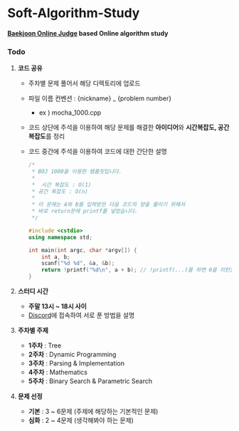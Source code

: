 # Soft-Algorithm-Study
#### [Baekjoon Online Judge](https://www.acmicpc.net) based Online algorithm study 



### Todo

1. **코드 공유**

   * 주차별 문제 풀어서 해당 디렉토리에 업로드

   * 파일 이름 컨벤션 : {nickname} _ {problem number}

     - ex ) mocha_1000.cpp

   * 코드 상단에 주석을 이용하여 해당 문제를 해결한 **아이디어**와 **시간복잡도, 공간복잡도**를  정리

   * 코드 중간에 주석을 이용하여 코드에 대한 간단한 설명

     ```c++
     /*
      *	BOJ 1000을 이용한 템플릿입니다.
      *	
      *  시간 복잡도 : O(1)
      *	공간 복잡도 : O(n)
      *
      *	이 문제는 A와 B를 입력받은 다음 코드의 양을 줄이기 위해서
      *	바로 return문에 printf를 넣었습니다.
      */
     
     #include <cstdio>
     using namespace std;
     
     int main(int argc, char *argv[]) {
         int a, b;
         scanf("%d %d", &a, &b);
         return !printf("%d\n", a + b); // !printf(...)를 하면 0을 리턴할 수 있습니다.
     }
     ```

     

2. **스터디 시간**
   - **주말 13시 ~ 18시 사이**
   - [Discord](http://discord.com)에 접속하여 서로 푼 방법을 설명



3. **주차별 주제**
   - **1주차** : Tree
   - **2주차** : Dynamic Programming
   - **3주차** : Parsing & Implementation
   - **4주차** : Mathematics
   - **5주차** : Binary Search & Parametric Search



4. **문제 선정** 
   * **기본** : 3 ~ 6문제 (주제에 해당하는 기본적인 문제)
   * **심화** : 2 ~ 4문제 (생각해봐야 하는 문제)